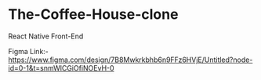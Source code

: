 # The-Coffee-House-clone
React Native Front-End

Figma Link:-https://www.figma.com/design/7B8Mwkrkbhb6n9FFz6HVjE/Untitled?node-id=0-1&t=snmWlCGiOfiNOEvH-0
